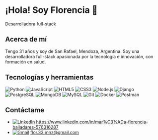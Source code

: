 # ¡Hola! Soy Florencia 🚀
Desarrolladora full-stack

## Acerca de mí
Tengo 31 años y soy de San Rafael, Mendoza, Argentina.
Soy una desarrolladora full-stack apasionada por la tecnología e innovación, con formación en salud.

## Tecnologías y herramientas
![Python](https://img.shields.io/badge/python-3670A0?style=for-the-badge&logo=python&logoColor=ffdd54)
![JavaScript](https://img.shields.io/badge/javascript-323330?style=for-the-badge&logo=javascript&logoColor=f7df1e)
![HTML5](https://img.shields.io/badge/html5-E34F26?style=for-the-badge&logo=html5&logoColor=white)
![CSS3](https://img.shields.io/badge/css3-1572B6?style=for-the-badge&logo=css3&logoColor=white)
![Node.js](https://img.shields.io/badge/node.js-339933?style=for-the-badge&logo=nodedotjs&logoColor=white)
![Django](https://img.shields.io/badge/django-092E20?style=for-the-badge&logo=django&logoColor=white)
![PostgreSQL](https://img.shields.io/badge/postgresql-336791?style=for-the-badge&logo=postgresql&logoColor=white)
![MongoDB](https://img.shields.io/badge/mongodb-47A248?style=for-the-badge&logo=mongodb&logoColor=white)
![MySQL](https://img.shields.io/badge/mysql-4479A1?style=for-the-badge&logo=mysql&logoColor=white)
![Git](https://img.shields.io/badge/git-F05032?style=for-the-badge&logo=git&logoColor=white)
![Docker](https://img.shields.io/badge/docker-2496ED?style=for-the-badge&logo=docker&logoColor=white)
![Postman](https://img.shields.io/badge/postman-FF6C37?style=for-the-badge&logo=postman&logoColor=white)

## Contáctame
- [![LinkedIn](https://img.shields.io/badge/LinkedIn-0077B5?style=for-the-badge&logo=linkedin&logoColor=white)](https://www.linkedin.com/in/mar%C3%ADa-florencia-balladares-576316287) https://www.linkedin.com/in/mar%C3%ADa-florencia-balladares-576316287
- [![Gmail](https://img.shields.io/badge/Gmail-D14836?style=for-the-badge&logo=gmail&logoColor=white)](mailto:flor.33.mnz@gmail.com) flor.33.mnz@gmail.com

